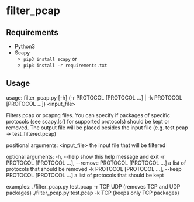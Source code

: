 # filter_pcap

## Requirements

- Python3
- Scapy
  - ```pip3 install scapy``` or 
  - ```pip3 install -r requirements.txt```

## Usage
usage: filter_pcap.py [-h] (-r PROTOCOL [PROTOCOL ...] | -k PROTOCOL [PROTOCOL ...]) <input_file>

Filters pcap or pcapng files. You can specify if packages of specific protocols (see scapy.ls() for supported protocols) should be kept or removed. The output file will be placed besides the input file (e.g. test.pcap -> test_filtered.pcap)

positional arguments:
  <input_file>          the input file that will be filtered

optional arguments:
  -h, --help            show this help message and exit
  -r PROTOCOL [PROTOCOL ...], --remove PROTOCOL [PROTOCOL ...]
                        a list of protocols that should be removed
  -k PROTOCOL [PROTOCOL ...], --keep PROTOCOL [PROTOCOL ...]
                        a list of protocols that should be kept

examples:
  ./filter_pcap.py test.pcap -r TCP UDP (removes TCP and UDP packages)
  ./filter_pcap.py test.pcap -k TCP (keeps only TCP packages)
